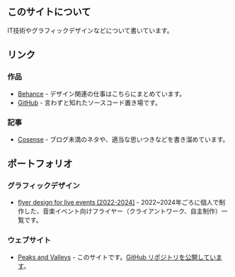 ## このサイトについて

IT技術やグラフィックデザインなどについて書いています。

## リンク

### 作品

- <a href="https://www.behance.net/peaks-and-valleys" target="_blank" rel="me">Behance</a> - デザイン関連の仕事はこちらにまとめています。
- <a href="https://github.com/peaksvndvalleys" target="_blank" rel="me">GitHub</a> - 言わずと知れたソースコード置き場です。

### 記事

- <a href="https://scrapbox.io/peaks-and-valleys/" target="_blank" rel="me">Cosense</a> - ブログ未満のネタや、適当な思いつきなどを書き溜めています。

## ポートフォリオ

### グラフィックデザイン

- [flyer design for live events [2022-2024]](https://www.behance.net/gallery/206272687/flyer-works-for-live-events-2022-2024) - 2022~2024年ごろに個人で制作した、音楽イベント向けフライヤー（クライアントワーク、自主制作）一覧です。

### ウェブサイト

- [Peaks and Valleys](https://peaks-and-valleys.net/) - このサイトです。[GitHub リポジトリを公開しています](https://github.com/peaksvndvalleys/pav_works)。
